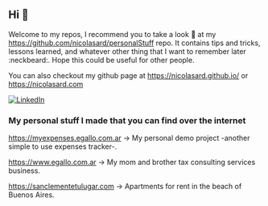 ## Hi :loudspeaker:
Welcome to my repos, I recommend you to take a look :eyes: at my https://github.com/nicolasard/personalStuff repo. It contains tips and tricks, lessons learned, and whatever other thing that I want to remember later :neckbeard:. Hope this could be useful for other people.

You can also checkout my github page at https://nicolasard.github.io/ or https://nicolasard.com

[![LinkedIn](https://img.shields.io/badge/Linked-In-0c66c3.svg)](https://www.linkedin.com/in/nicolas-ardison/)

### My personal stuff I made that you can find over the internet

https://myexpenses.egallo.com.ar -> My personal demo project -another simple to use expenses tracker-. 

https://www.egallo.com.ar -> My mom and brother tax consulting services business.

https://sanclementetulugar.com -> Apartments for rent in the beach of Buenos Aires.
